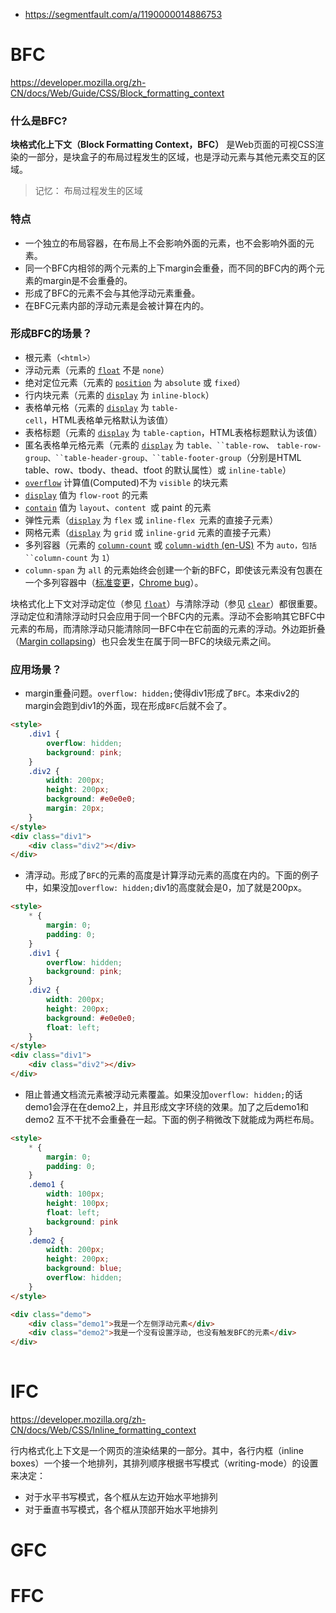 

- https://segmentfault.com/a/1190000014886753



# BFC

https://developer.mozilla.org/zh-CN/docs/Web/Guide/CSS/Block_formatting_context

### 什么是BFC?
**块格式化上下文（Block Formatting Context，BFC）** 是Web页面的可视CSS渲染的一部分，是块盒子的布局过程发生的区域，也是浮动元素与其他元素交互的区域。

> 记忆： 布局过程发生的区域



### 特点
- 一个独立的布局容器，在布局上不会影响外面的元素，也不会影响外面的元素。
- 同一个BFC内相邻的两个元素的上下margin会重叠，而不同的BFC内的两个元素的margin是不会重叠的。
- 形成了BFC的元素不会与其他浮动元素重叠。
- 在BFC元素内部的浮动元素是会被计算在内的。



### 形成BFC的场景？
- 根元素（`<html>）`
- 浮动元素（元素的 [`float`](https://developer.mozilla.org/zh-CN/docs/Web/CSS/float) 不是 `none`）
- 绝对定位元素（元素的 [`position`](https://developer.mozilla.org/zh-CN/docs/Web/CSS/position) 为 `absolute` 或 `fixed`）
- 行内块元素（元素的 [`display`](https://developer.mozilla.org/zh-CN/docs/Web/CSS/display) 为 `inline-block`）
- 表格单元格（元素的 [`display`](https://developer.mozilla.org/zh-CN/docs/Web/CSS/display) 为 `table-cell`，HTML表格单元格默认为该值）
- 表格标题（元素的 [`display`](https://developer.mozilla.org/zh-CN/docs/Web/CSS/display) 为 `table-caption`，HTML表格标题默认为该值）
- 匿名表格单元格元素（元素的 [`display`](https://developer.mozilla.org/zh-CN/docs/Web/CSS/display) 为 `table、``table-row`、 `table-row-group、``table-header-group、``table-footer-group`（分别是HTML table、row、tbody、thead、tfoot 的默认属性）或 `inline-table`）
- [`overflow`](https://developer.mozilla.org/zh-CN/docs/Web/CSS/overflow) 计算值(Computed)不为 `visible` 的块元素
- [`display`](https://developer.mozilla.org/zh-CN/docs/Web/CSS/display) 值为 `flow-root` 的元素
- [`contain`](https://developer.mozilla.org/zh-CN/docs/Web/CSS/contain) 值为 `layout`、`content `或 paint 的元素
- 弹性元素（[`display`](https://developer.mozilla.org/zh-CN/docs/Web/CSS/display) 为 `flex` 或 `inline-flex `元素的直接子元素）
- 网格元素（[`display`](https://developer.mozilla.org/zh-CN/docs/Web/CSS/display) 为 `grid` 或 `inline-grid` 元素的直接子元素）
- 多列容器（元素的 [`column-count`](https://developer.mozilla.org/zh-CN/docs/Web/CSS/column-count) 或 [`column-width` (en-US)](https://developer.mozilla.org/en-US/docs/Web/CSS/column-width) 不为 `auto，包括 ``column-count` 为 `1`）
- `column-span` 为 `all` 的元素始终会创建一个新的BFC，即使该元素没有包裹在一个多列容器中（[标准变更](https://github.com/w3c/csswg-drafts/commit/a8634b96900279916bd6c505fda88dda71d8ec51)，[Chrome bug](https://bugs.chromium.org/p/chromium/issues/detail?id=709362)）。



块格式化上下文对浮动定位（参见 [`float`](https://developer.mozilla.org/zh-CN/docs/Web/CSS/float)）与清除浮动（参见 [`clear`](https://developer.mozilla.org/zh-CN/docs/Web/CSS/clear)）都很重要。浮动定位和清除浮动时只会应用于同一个BFC内的元素。浮动不会影响其它BFC中元素的布局，而清除浮动只能清除同一BFC中在它前面的元素的浮动。外边距折叠（[Margin collapsing](https://developer.mozilla.org/en-US/docs/Web/CSS/CSS_Box_Model/Mastering_margin_collapsing)）也只会发生在属于同一BFC的块级元素之间。



### 应用场景？

- margin重叠问题。`overflow: hidden;`使得div1形成了`BFC`。本来div2的margin会跑到div1的外面，现在形成`BFC`后就不会了。

```html
<style>
    .div1 {
        overflow: hidden;
        background: pink;
    }
    .div2 {
        width: 200px;
        height: 200px;
        background: #e0e0e0;
        margin: 20px;
    }
</style>
<div class="div1">
    <div class="div2"></div>
</div>
```

- 清浮动。形成了`BFC`的元素的高度是计算浮动元素的高度在内的。下面的例子中，如果没加`overflow: hidden;`div1的高度就会是0，加了就是200px。

```html
<style>
    * {
        margin: 0;
        padding: 0;
    }
    .div1 {
        overflow: hidden;
        background: pink;
    }
    .div2 {
        width: 200px;
        height: 200px;
        background: #e0e0e0;
        float: left;
    }
</style>
<div class="div1">
    <div class="div2"></div>
</div>
```

- 阻止普通文档流元素被浮动元素覆盖。如果没加`overflow: hidden;`的话demo1会浮在在demo2上，并且形成文字环绕的效果。加了之后demo1和demo2
  互不干扰不会重叠在一起。下面的例子稍微改下就能成为两栏布局。

```html
<style>
    * {
        margin: 0;
        padding: 0;
    }
    .demo1 {
        width: 100px;
        height: 100px;
        float: left;
        background: pink
    }
    .demo2 {
        width: 200px;
        height: 200px;
        background: blue;
        overflow: hidden;
    }
</style>

<div class="demo">
    <div class="demo1">我是一个左侧浮动元素</div>
    <div class="demo2">我是一个没有设置浮动, 也没有触发BFC的元素</div>
</div>
 
```





# IFC

https://developer.mozilla.org/zh-CN/docs/Web/CSS/Inline_formatting_context

行内格式化上下文是一个网页的渲染结果的一部分。其中，各行内框（inline boxes）一个接一个地排列，其排列顺序根据书写模式（writing-mode）的设置来决定：

- 对于水平书写模式，各个框从左边开始水平地排列
- 对于垂直书写模式，各个框从顶部开始水平地排列



# GFC





# FFC